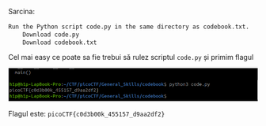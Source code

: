 Sarcina: 
```
Run the Python script code.py in the same directory as codebook.txt.
    Download code.py
    Download codebook.txt
```
Cel mai easy ce poate sa fie trebui să rulez scriptul `code.py` și primim flagul

![alt text](image/codebook_flag.png)

Flagul este: `picoCTF{c0d3b00k_455157_d9aa2df2}`
